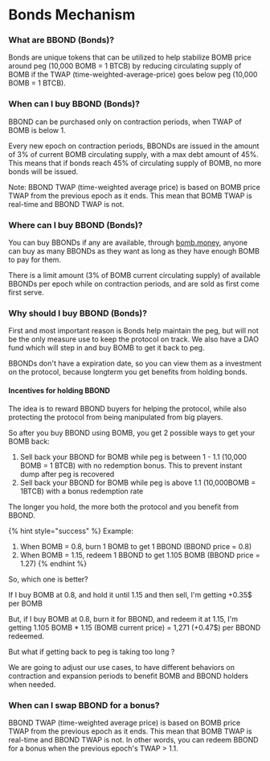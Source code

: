 # Bonds Mechanism

### What are BBOND (Bonds)?

Bonds are unique tokens that can be utilized to help stabilize BOMB price around peg (10,000 BOMB = 1 BTCB) by reducing circulating supply of BOMB if the TWAP (time-weighted-average-price) goes below peg (10,000 BOMB = 1 BTCB).

### When can I buy BBOND (Bonds)?

BBOND can be purchased only on contraction periods, when TWAP of BOMB is below 1.

Every new epoch on contraction periods, BBONDs are issued in the amount of 3% of current BOMB circulating supply, with a max debt amount of 45%. This means that if bonds reach 45% of circulating supply of BOMB, no more bonds will be issued.

Note: BBOND TWAP (time-weighted average price) is based on BOMB price TWAP from the previous epoch as it ends.  This mean that BOMB TWAP is real-time and BBOND TWAP is not.

### Where can I buy BBOND (Bonds)?

You can buy BBONDs if any are available, through [bomb.money](https://app.bomb.money/bond), anyone can buy as many BBONDs as they want as long as they have enough BOMB to pay for them.

There is a limit amount (3% of BOMB current  circulating supply) of available BBONDs per epoch while on contraction periods, and are sold as first come first serve.

### Why should I buy BBOND (Bonds)?

First and most important reason is Bonds help maintain the peg, but will not be the only measure use to keep the protocol on track. We also have a DAO fund which will step in and buy BOMB to get it back to peg.

BBONDs don't have a expiration date, so you can view them as a investment on the protocol, because longterm you get benefits from holding bonds.

#### Incentives for holding BBOND

The idea is to reward BBOND buyers for helping the protocol, while also protecting the protocol from being manipulated from big players.

So after you buy BBOND using BOMB, you get 2 possible ways to get your BOMB back:

1. Sell back your BBOND for BOMB while peg is between 1 - 1.1 (10,000 BOMB = 1 BTCB) with no redemption bonus. This to prevent instant dump after peg is recovered
2. Sell back your BBOND for BOMB while peg is above 1.1 (10,000BOMB = 1BTCB) with a bonus redemption rate

The longer you hold, the more both the protocol and you benefit from BBOND.

{% hint style="success" %}
Example:

1. When BOMB = 0.8, burn 1 BOMB to get 1 BBOND (BBOND price = 0.8)
2. When BOMB = 1.15, redeem 1 BBOND to get 1.105 BOMB (BBOND price = 1.27)&#x20;
{% endhint %}

So, which one is better?

If I buy BOMB at 0.8, and hold it until 1.15 and then sell, I'm getting +0.35$ per BOMB

But, if I buy BOMB at 0.8, burn it for BBOND, and redeem it at 1.15, I'm getting 1.105 BOMB \* 1.15 (BOMB current price) = 1,271 (+0.47$) per BBOND redeemed.

But what if getting back to peg is taking too long ?

We are going to adjust our use cases, to have different behaviors on contraction and expansion periods to benefit BOMB and BBOND holders when needed.

### When can I swap BBOND for a bonus?

BBOND TWAP (time-weighted average price) is based on BOMB price TWAP from the previous epoch as it ends.  This mean that BOMB TWAP is real-time and BBOND TWAP is not. In other words, you can redeem BBOND for a bonus when the previous epoch's TWAP > 1.1.
